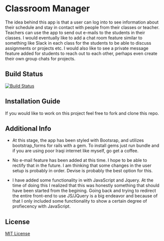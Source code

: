 # Classroom Manager

The idea behind this app is that a user can log into to see information about their schedule and stay in contact with people from their classes or teacher. Teachers can use the app to send out e-mails to the students in their classes. I would eventually like to add a chat room feature similar to something like Slack in each class for the students to be able to discuss assignments or projects etc. I would also like to see a private message feature added for students to reach out to each other, perhaps even create their own group chats for projects.

## Build Status
[![Build Status](https://travis-ci.org/kanndide/classroom-manager.svg?branch=master)](https://travis-ci.org/kanndide/classroom-manager)

## Installation Guide

If you would like to work on this project feel free to fork and clone this repo.

## Additional Info

- At this stage, the app has been styled with Bootsrap, and utilizes bootstrap_forms for rails with a gem. To install gems just run bundle and if you are using poor Iraqi internet like myself, go get a coffee.

- No e-mail feature has been added at this time. I hope to be able to rectify that in the future. I am thinking that some changes in the user setup is probably in order. Devise is probably the best option for this.

- I have added some functionality in with JavaScript and Jquery. At the time of doing this I realized that this was honestly something that should have been started from the begining. Going back and trying to redirect the entire front-end to use JS/JQuery is a big endeavor and because of that I only included some functionality to show a certain degree of profiecency with JavaScript.

## License

[MIT License](https://mit-license.org/)
